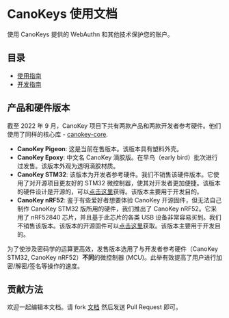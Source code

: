 # CanoKeys 使用文档

使用 CanoKeys 提供的 WebAuthn 和其他技术保护您的账户。

## 目录

- [使用指南](userguide/)
- [开发指南](development/)

## 产品和硬件版本

截至 2022 年 9 月，CanoKey 项目下共有两款产品和两款开发者参考硬件。他们使用了同样的核心库 - [canokey-core](https://github.com/canokeys/canokey-core).

* **CanoKey Pigeon**: 这是当前在售版本。该版本具有塑料外壳。
* **CanoKey Epoxy**: 中文名 CanoKey 滴胶版。在早鸟（early bird）批次进行过发售。该版本外观为透明滴胶材质。
* **CanoKey STM32**: 该版本为开发者参考硬件。我们不销售该硬件版本。它使用了对开源项目更友好的 STM32 微控制器，使其对开发者更加便捷。该版本的硬件设计是开源的，可以[点击这里](https://github.com/canokeys/canokey-stm32)获得。该版本主要用于开发目的。
* **CanoKey nRF52**: 鉴于有些爱好者想要体验 CanoKey 开源固件，但无法自己制作 CanoKey STM32 版所用的硬件，我们推出了 CanoKey nRF52。它采用了 nRF52840 芯片，并且基于此芯片的各类 USB 设备非常容易买到。我们不销售该版本。该版本的开源固件可以[点击这里](https://github.com/canokeys/canokey-nrf52)获取。该版本主要用于开发目的。

为了使涉及密码学的运算更高效，发售版本选用了与开发者参考硬件（CanoKey STM32, CanoKey nRF52）**不同**的微控制器 (MCU)。此举有效提高了用户进行加密/解密/签名等操作的速度。

## 贡献方法

欢迎一起编辑本文档。请 fork [文档](https://github.com/canokeys/canokey-documentation) 然后发送 Pull Request 即可。
